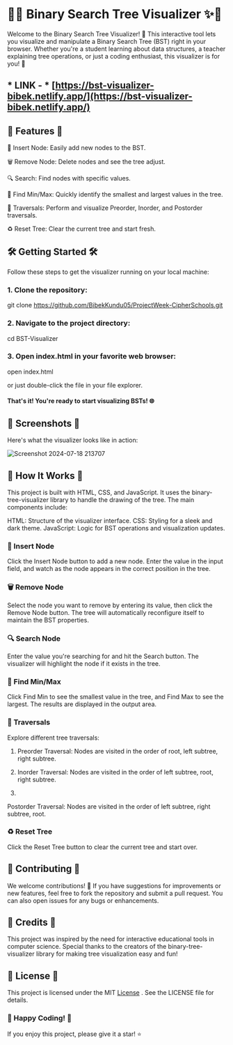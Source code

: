 # 🌳✨ Binary Search Tree Visualizer ✨🌳


Welcome to the Binary Search Tree Visualizer! 🎉 This interactive tool lets you visualize and manipulate a Binary Search Tree (BST) right in your browser. Whether you're a student learning about data structures, a teacher explaining tree operations, or just a coding enthusiast, this visualizer is for you! 🚀
## * LINK - * [https://bst-visualizer-bibek.netlify.app/](https://bst-visualizer-bibek.netlify.app/)
## 🌟 Features 🌟
🔧 Insert Node: Easily add new nodes to the BST.

🗑️ Remove Node: Delete nodes and see the tree adjust.

🔍 Search: Find nodes with specific values.

🔽 Find Min/Max: Quickly identify the smallest and largest values in the tree.

🔄 Traversals: Perform and visualize Preorder, Inorder, and Postorder traversals.

♻️ Reset Tree: Clear the current tree and start fresh.

## 🛠️ Getting Started 🛠️
Follow these steps to get the visualizer running on your local machine:

### 1. Clone the repository:

git clone https://github.com/BibekKundu05/ProjectWeek-CipherSchools.git

### 2. Navigate to the project directory:

cd BST-Visualizer

### 3. Open index.html in your favorite web browser:

open index.html

or just double-click the file in your file explorer.

#### That's it! You're ready to start visualizing BSTs! 🌐

## 📸 Screenshots 📸
Here's what the visualizer looks like in action:

![Screenshot 2024-07-18 213707](https://github.com/user-attachments/assets/0379e8ec-2d27-4bf1-bc6e-7f4d81f1f9df)



## 🤖 How It Works 🤖
This project is built with HTML, CSS, and JavaScript. It uses the binary-tree-visualizer library to handle the drawing of the tree. The main components include:

HTML: Structure of the visualizer interface.
CSS: Styling for a sleek and dark theme.
JavaScript: Logic for BST operations and visualization updates.

### 🔧 Insert Node
Click the Insert Node button to add a new node. Enter the value in the input field, and watch as the node appears in the correct position in the tree.

### 🗑️ Remove Node
Select the node you want to remove by entering its value, then click the Remove Node button. The tree will automatically reconfigure itself to maintain the BST properties.

### 🔍 Search Node
Enter the value you're searching for and hit the Search button. The visualizer will highlight the node if it exists in the tree.

### 🔽 Find Min/Max
Click Find Min to see the smallest value in the tree, and Find Max to see the largest. The results are displayed in the output area.

### 🔄 Traversals
Explore different tree traversals:

1. Preorder Traversal: Nodes are visited in the order of root, left subtree, right subtree.

2. Inorder Traversal: Nodes are visited in the order of left subtree, root, right subtree.
3. 
Postorder Traversal: Nodes are visited in the order of left subtree, right subtree, root.

### ♻️ Reset Tree
Click the Reset Tree button to clear the current tree and start over.

## 📝 Contributing 📝
We welcome contributions! 👐 If you have suggestions for improvements or new features, feel free to fork the repository and submit a pull request. You can also open issues for any bugs or enhancements.

## 💖 Credits 💖
This project was inspired by the need for interactive educational tools in computer science. Special thanks to the creators of the binary-tree-visualizer library for making tree visualization easy and fun!

## 📜 License 📜
This project is licensed under the MIT [License](https://github.com/BibekKundu05/ProjectWeek-CipherSchools/blob/master/LICENSE) . See the LICENSE file for details.

### 🌟 Happy Coding! 🌟

If you enjoy this project, please give it a star! ⭐
